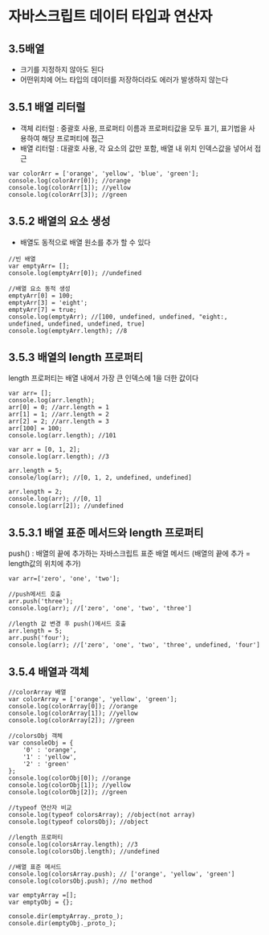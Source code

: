 # 자바스크립트 데이터 타입과 연산자

## 3.5배열
- 크기를 지정하지 않아도 된다
- 어떤위치에 어느 타입의 데이터를 저장하더라도 에러가 발생하지 않는다

## 3.5.1 배열 리터럴
- 객체 리터럴 : 중괄호 사용, 프로퍼티 이름과 프로퍼티값을 모두 표기,  표기법을 사용하여 해당 프로퍼티에 접근
- 배열 리터럴 : 대괄호 사용, 각 요소의 값만 포함, 배열 내 위치 인덱스값을 넣어서 접근
```
var colorArr = ['orange', 'yellow', 'blue', 'green'];
console.log(colorArr[0]); //orange
console.log(colorArr[1]); //yellow
console.log(colorArr[3]); //green
```

## 3.5.2 배열의 요소 생성
- 배열도 동적으로 배열 원소를 추가 할 수 있다
```
//빈 배열
var emptyArr= [];
console.log(emptyArr[0]); //undefined

//배열 요소 동적 생성
emptyArr[0] = 100;
emptyArr[3] = 'eight';
emptyArr[7] = true;
console.log(emptyArr); //[100, undefined, undefined, "eight:, undefined, undefined, undefined, true]
console.log(emptyArr.length); //8
```

## 3.5.3 배열의 length 프로퍼티
length 프로퍼티는 배열 내에서 가장 큰 인덱스에 1을 더한 값이다
```
var arr= [];
console.log(arr.length);
arr[0] = 0; //arr.length = 1
arr[1] = 1; //arr.length = 2
arr[2] = 2; //arr.length = 3
arr[100] = 100; 
console.log(arr.length); //101
```
```
var arr = [0, 1, 2];
console.log(arr.length); //3

arr.length = 5;
console/log(arr); //[0, 1, 2, undefined, undefined]

arr.length = 2;
console.log(arr); //[0, 1]
console.log(arr[2]); //undefined
```
## 3.5.3.1 배열 표준 메서드와 length 프로퍼티
push() : 배열의 끝에 추가하는 자바스크립트 표준 배열 메서드 (배열의 끝에 추가 = length값의 위치에 추가)
```
var arr=['zero', 'one', 'two'];

//push메서드 호출
arr.push('three');
console.log(arr); //['zero', 'one', 'two', 'three']

//length 값 변경 후 push()메서드 호출
arr.length = 5;
arr.push('four');
console.log(arr); //['zero', 'one', 'two', 'three', undefined, 'four']
```

## 3.5.4 배열과 객체
```
//colorArray 배열
var colorArray = ['orange', 'yellow', 'green'];
console.log(colorArray[0]); //orange
console.log(colorArray[1]); //yellow
console.log(colorArray[2]); //green

//colorsObj 객체
var consoleObj = {
    '0' : 'orange',
    '1' : 'yellow',
    '2' : 'green'
};
console.log(colorObj[0]); //orange
console.log(colorObj[1]); //yellow
console.log(colorObj[2]); //green

//typeof 연산자 비교
console.log(typeof colorsArray); //object(not array)
console.log(typeof colorsObj); //object

//length 프로퍼티
console.log(colorsArray.length); //3
console.log(colorsObj.length); //undefined

//배열 표준 메서드
console.log(colorsArray.push); // ['orange', 'yellow', 'green']
console.log(colorsObj.push); //no method
```
```
var emptyArray =[];
var emptyObj = {};

console.dir(emptyArray._proto_);
console.dir(emptyObj._proto_);
```

